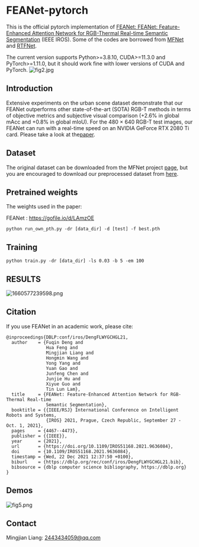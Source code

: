# FEANet-pytorch

This is the official pytorch implementation of [FEANet: FEANet: Feature-Enhanced Attention Network for RGB-Thermal Real-time Semantic Segmentation](https://github.com/yuxiangsun/RTFNet/blob/master/doc/RAL2019_RTFNet.pdf) (IEEE IROS). Some of the codes are borrowed from [MFNet](https://github.com/haqishen/MFNet-pytorch) and [RTFNet](https://github.com/yuxiangsun/RTFNet).

The current version supports Python>=3.8.10, CUDA>=11.3.0 and PyTorch>=1.11.0, but it should work fine with lower versions of CUDA and PyTorch. 
![fig2.jpg](https://note.youdao.com/yws/res/3/WEBRESOURCE68427601375f5fe2f0233241ea00de53)


  
## Introduction

Extensive experiments on the urban scene dataset demonstrate that our FEANet outperforms other state-of-the-art (SOTA) RGB-T methods in terms of objective metrics and subjective visual comparison (+2.6% in global mAcc and +0.8% in global mIoU). For the 480 × 640 RGB-T test images, our FEANet can run with a real-time speed on an NVIDIA GeForce RTX 2080 Ti card. Please take a look at the[paper](https://arxiv.org/abs/2110.08988).

 
## Dataset
 
The original dataset can be downloaded from the MFNet project [page](https://www.mi.t.u-tokyo.ac.jp/static/projects/mil_multispectral/), but you are encouraged to download our preprocessed dataset from [here](http://gofile.me/4jm56/CfukComo1).

## Pretrained weights

The weights used in the paper:

FEANet : https://gofile.io/d/LAmzOE

`python run_own_pth.py -dr [data_dir] -d [test] -f best.pth`

## Training

`python train.py -dr [data_dir] -ls 0.03 -b 5 -em 100`


## RESULTS
![1660577239598.png](https://note.youdao.com/yws/res/e/WEBRESOURCE9c53fc8590c2a8fe60f94c8e95edee0e)

## Citation

If you use FEANet in an academic work, please cite:

```
@inproceedings{DBLP:conf/iros/DengFLWYGCHGL21,
  author    = {Fuqin Deng and
               Hua Feng and
               Mingjian Liang and
               Hongmin Wang and
               Yong Yang and
               Yuan Gao and
               Junfeng Chen and
               Junjie Hu and
               Xiyue Guo and
               Tin Lun Lam},
  title     = {FEANet: Feature-Enhanced Attention Network for RGB-Thermal Real-time
               Semantic Segmentation},
  booktitle = {{IEEE/RSJ} International Conference on Intelligent Robots and Systems,
               {IROS} 2021, Prague, Czech Republic, September 27 - Oct. 1, 2021},
  pages     = {4467--4473},
  publisher = {{IEEE}},
  year      = {2021},
  url       = {https://doi.org/10.1109/IROS51168.2021.9636084},
  doi       = {10.1109/IROS51168.2021.9636084},
  timestamp = {Wed, 22 Dec 2021 12:37:50 +0100},
  biburl    = {https://dblp.org/rec/conf/iros/DengFLWYGCHGL21.bib},
  bibsource = {dblp computer science bibliography, https://dblp.org}
}
```

## Demos
![fig5.png](https://note.youdao.com/yws/res/b/WEBRESOURCEa1459726c41c96d0a2166fa96cd0ab9b)


## Contact

Mingjian Liang: 2443434059@qq.com